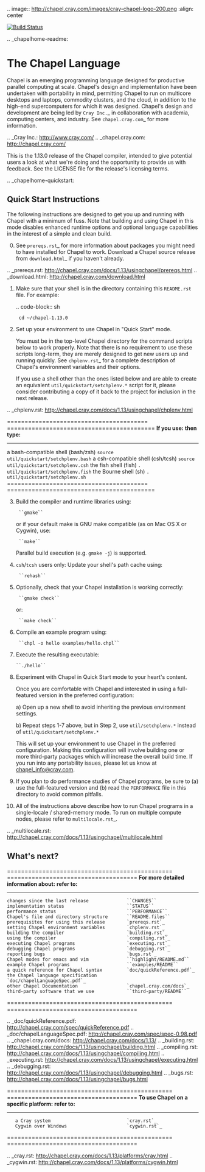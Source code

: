 .. image:: http://chapel.cray.com/images/cray-chapel-logo-200.png
    :align: center

[![Build Status](https://travis-ci.org/chapel-lang/chapel.svg?branch=master)](https://travis-ci.org/chapel-lang/chapel)

.. _chapelhome-readme:

The Chapel Language
===================

Chapel is an emerging programming language designed for productive parallel
computing at scale. Chapel's design and implementation have been undertaken
with portability in mind, permitting Chapel to run on multicore desktops and
laptops, commodity clusters, and the cloud, in addition to the high-end
supercomputers for which it was designed. Chapel's design and development are
being led by `Cray Inc.`_ in collaboration with academia, computing centers,
and industry. See `chapel.cray.com`_ for more information.

.. _Cray Inc.: http://www.cray.com/
.. _chapel.cray.com: http://chapel.cray.com/

This is the 1.13.0 release of the Chapel compiler, intended to give
potential users a look at what we're doing and the opportunity to
provide us with feedback.  See the LICENSE file for the release's
licensing terms.

.. _chapelhome-quickstart:

Quick Start Instructions
------------------------

The following instructions are designed to get you up and running with
Chapel with a minimum of fuss.  Note that building and using Chapel in
this mode disables enhanced runtime options and optional language
capabilities in the interest of a simple and clean build.




0) See `prereqs.rst`_ for more information about packages you
   might need to have installed for Chapel to work. Download
   a Chapel source release from `download.html`_ if you haven't already.

.. _prereqs.rst: http://chapel.cray.com/docs/1.13/usingchapel/prereqs.html
.. _download.html: http://chapel.cray.com/download.html



1) Make sure that your shell is in the directory containing this
   ``README.rst`` file.  For example:

    .. code-block:: sh

        cd ~/chapel-1.13.0



2) Set up your environment to use Chapel in "Quick Start" mode.

   You must be in the top-level Chapel directory for the command
   scripts below to work properly.  Note that there is no requirement to use
   these scripts long-term, they are merely designed to get new users
   up and running quickly.  See `chplenv.rst`_ for a complete
   description of Chapel's environment variables and their options.

   If you use a shell other than the ones listed below and are able to
   create an equivalent ``util/quickstart/setchplenv.*`` script for it,
   please consider contributing a copy of it back to the project for
   inclusion in the next release.

.. _chplenv.rst: http://chapel.cray.com/docs/1.13/usingchapel/chplenv.html

======================================== ==========================================
**If you use:**                           **then type:**
---------------------------------------- ------------------------------------------
a bash-compatible shell (bash/zsh)       ``source util/quickstart/setchplenv.bash``
a csh-compatible shell (csh/tcsh)        ``source util/quickstart/setchplenv.csh``
the fish shell (fish)                    ``. util/quickstart/setchplenv.fish``
the Bourne shell (sh)                    ``. util/quickstart/setchplenv.sh``
======================================== ==========================================



3) Build the compiler and runtime libraries using:

        ``gmake``

   or if your default make is GNU make compatible (as on Mac OS X or
   Cygwin), use:

        ``make``

   Parallel build execution (e.g. ``gmake -j``) is supported.



4) ``csh``/``tcsh`` users only: Update your shell's path cache using:

        ``rehash``



5) Optionally, check that your Chapel installation is working correctly:

        ``gmake check``

   or:

        ``make check``



6) Compile an example program using:

        ``chpl -o hello examples/hello.chpl``



7) Execute the resulting executable:

       ``./hello``



8) Experiment with Chapel in Quick Start mode to your heart's content.

   Once you are comfortable with Chapel and interested in using a
   full-featured version in the preferred configuration:

   a) Open up a new shell to avoid inheriting the previous environment
      settings.

   b) Repeat steps 1-7 above, but in Step 2, use ``util/setchplenv.*``
      instead of ``util/quickstart/setchplenv.*``

   This will set up your environment to use Chapel in the preferred
   configuration.  Making this configuration will involve building one
   or more third-party packages which will increase the overall build
   time.  If you run into any portability issues, please let us know
   at chapel_info@cray.com.



9) If you plan to do performance studies of Chapel programs, be sure
   to (a) use the full-featured version and (b) read the ``PERFORMANCE``
   file in this directory to avoid common pitfalls.



10) All of the instructions above describe how to run Chapel programs
    in a single-locale / shared-memory mode. To run on multiple compute
    nodes, please refer to `multilocale.rst`_.

.. _multilocale.rst: http://chapel.cray.com/docs/1.13/usingchapel/multilocale.html




What's next?
------------
=============================================== =====================================
**For more detailed information about:**        **refer to:**
----------------------------------------------- -------------------------------------
    changes since the last release              ``CHANGES``
    implementation status                       ``STATUS``
    performance status                          ``PERFORMANCE``
    Chapel's file and directory structure       ``README.files``
    prerequisites for using this release        `prereqs.rst`_
    setting Chapel environment variables        `chplenv.rst`_
    building the compiler                       `building.rst`_
    using the compiler                          `compiling.rst`_
    executing Chapel programs                   `executing.rst`_
    debugging Chapel programs                   `debugging.rst`_
    reporting bugs                              `bugs.rst`_
    Chapel modes for emacs and vim              ``highlight/README.md``
    example Chapel programs                     ``examples/README``
    a quick reference for Chapel syntax         `doc/quickReference.pdf`_
    the Chapel language specification           `doc/chapelLanguageSpec.pdf`_
    other Chapel Documentation                  `chapel.cray.com/docs`_
    third-party software that we use            ``third-party/README``
=============================================== =====================================


.. _doc/quickReference.pdf: http://chapel.cray.com/spec/quickReference.pdf
.. _doc/chapelLanguageSpec.pdf: http://chapel.cray.com/spec/spec-0.98.pdf
.. _chapel.cray.com/docs: http://chapel.cray.com/docs/1.13/
.. _building.rst: http://chapel.cray.com/docs/1.13/usingchapel/building.html
.. _compiling.rst: http://chapel.cray.com/docs/1.13/usingchapel/compiling.html
.. _executing.rst: http://chapel.cray.com/docs/1.13/usingchapel/executing.html
.. _debugging.rst: http://chapel.cray.com/docs/1.13/usingchapel/debugging.html
.. _bugs.rst: http://chapel.cray.com/docs/1.13/usingchapel/bugs.html


=============================================== =====================================
**To use Chapel on a specific platform:**       **refer to:**
----------------------------------------------- -------------------------------------
       a Cray system                            `cray.rst`_
       Cygwin over Windows                      `cygwin.rst`_
=============================================== =====================================


.. _cray.rst: http://chapel.cray.com/docs/1.13/platforms/cray.html
.. _cygwin.rst: http://chapel.cray.com/docs/1.13/platforms/cygwin.html
